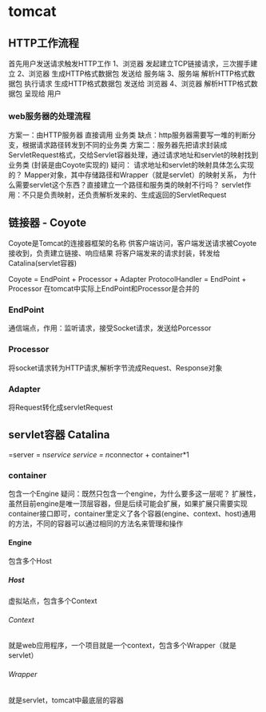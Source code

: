 # tomcat
## HTTP工作流程
首先用户发送请求触发HTTP工作
1、浏览器 发起建立TCP链接请求，三次握手建立
2、浏览器 生成HTTP格式数据包 发送给 服务端
3、服务端 解析HTTP格式数据包 执行请求 生成HTTP格式数据包 发送给 浏览器
4、浏览器 解析HTTP格式数据包 呈现给 用户

### web服务器的处理流程
方案一：由HTTP服务器 直接调用 业务类
   缺点：http服务器需要写一堆的判断分支，根据请求路径转发到不同的业务类
方案二：服务器先把请求封装成ServletRequest格式，交给Servlet容器处理，通过请求地址和servlet的映射找到业务类
       (封装是由Coyote实现的)
  疑问：
      请求地址和servlet的映射具体怎么实现的？
          Mapper对象，其中存储路径和Wrapper（就是servlet）的映射关系，
      为什么需要servlet这个东西？直接建立一个路径和服务类的映射不行吗？
          servlet作用：不只是负责映射，还负责解析发来的、生成返回的ServletRequest

## 链接器 - Coyote
Coyote是Tomcat的连接器框架的名称
供客户端访问，客户端发送请求被Coyote接收到，负责建立链接、响应结果
将客户端发来的请求封装，转发给Catalina(servlet容器)

Coyote = EndPoint + Processor + Adapter
ProtocolHandler = EndPoint + Processor 在tomcat中实际上EndPoint和Processor是合并的
### EndPoint
通信端点，作用：监听请求，接受Socket请求，发送给Porcessor

### Processor
将socket请求转为HTTP请求,解析字节流成Request、Response对象

### Adapter
将Request转化成servletRequest

## servlet容器 Catalina
=server = n*service
service = n*connector + container*1

### container
包含一个Engine
疑问：既然只包含一个engine，为什么要多这一层呢？
     扩展性，虽然目前engine是唯一顶层容器，但是后续可能会扩展，如果扩展只需要实现container接口即可，container里定义了各个容器(engine、context、host)通用的方法，不同的容器可以通过相同的方法名来管理和操作
#### Engine
包含多个Host
##### Host
虚拟站点，包含多个Context
###### Context
就是web应用程序，一个项目就是一个context，包含多个Wrapper（就是servlet）
###### Wrapper
就是servlet，tomcat中最底层的容器


